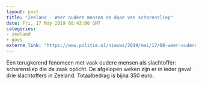 ```yaml
---
layout: post
title: "Zeeland - Weer oudere mensen de dupe van scharensliep"
date: Fri, 17 May 2019 08:43:00 GMT
categories: 
- zeeland 
- goes 
externe_link: "https://www.politie.nl/nieuws/2019/mei/17/08-weer-oudere-mensen-de-dupe-van-scharensliep.html"
---
```


Een terugkerend fenomeen met vaak oudere mensen als slachtoffer: scharensliep die de zaak oplicht. De afgelopen weken zijn er in ieder geval drie slachtoffers in Zeeland. Totaalbedrag is bijna 350 euro.
